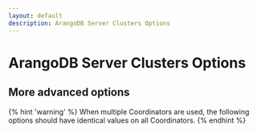 ```yaml
---
layout: default
description: ArangoDB Server Clusters Options
---
```

# ArangoDB Server Clusters Options

## More advanced options

{% hint 'warning' %}
When multiple Coordinators are used, the following options should have identical
values on all Coordinators.
{% endhint %}
